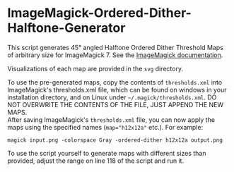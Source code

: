 # ImageMagick-Ordered-Dither-Halftone-Generator

This script generates 45° angled Halftone Ordered Dither Threshold Maps of arbitrary size for ImageMagick 7. See the [ImageMagick documentation](https://www.imagemagick.org/Usage/quantize/#diy_dither).

Visualizations of each map are provided in the `svg` directory.

To use the pre-generated maps, copy the contents of `thresholds.xml` into ImageMagick's thresholds.xml file, which can be found on windows in your installation directory, and on Linux under `~/.magick/thresholds.xml`. DO NOT OVERWRITE THE CONTENTS OF THE FILE, JUST APPEND THE NEW MAPS.<br>
After saving ImageMagick's `thresholds.xml` file, you can now apply the maps using the specified names (`map="h12x12a"` etc.). For example:

```
magick input.png -colorspace Gray -ordered-dither h12x12a output.png
```

To use the script yourself to generate maps with different sizes than provided, adjust the range on line 118 of the script and run it.